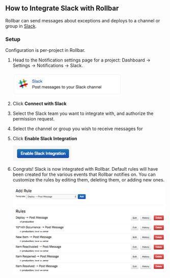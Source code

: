 ## How to Integrate Slack with Rollbar

Rollbar can send messages about exceptions and deploys to a channel or
group in [Slack](https://slack.com/).

### Setup

Configuration is per-project in Rollbar.

1.  Head to the Notification settings page for a project: Dashboard ->
    Settings -> Notifications -> Slack.

    ![](../images/tools/slack/channel.png)

2.  Click **Connect with Slack**

3.  Select the Slack team you want to integrate with, and authorize the
    permission request.

4.  Select the channel or group you wish to receive messages for

5.  Click **Enable Slack Integration**

    ![](../images/tools/slack/enable.png)

6.  Congrats! Slack is now integrated with Rollbar. Default rules will
    have been created for the various events that Rollbar notifies on.
    You can customize the rules by editing them, deleting them, or
    adding new ones.

    ![](../images/tools/slack/add-rule.png)
